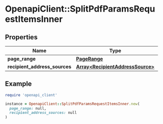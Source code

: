 # OpenapiClient::SplitPdfParamsRequestItemsInner

## Properties

| Name | Type | Description | Notes |
| ---- | ---- | ----------- | ----- |
| **page_range** | [**PageRange**](PageRange.md) |  |  |
| **recipient_address_sources** | [**Array&lt;RecipientAddressSource&gt;**](RecipientAddressSource.md) |  |  |

## Example

```ruby
require 'openapi_client'

instance = OpenapiClient::SplitPdfParamsRequestItemsInner.new(
  page_range: null,
  recipient_address_sources: null
)
```

